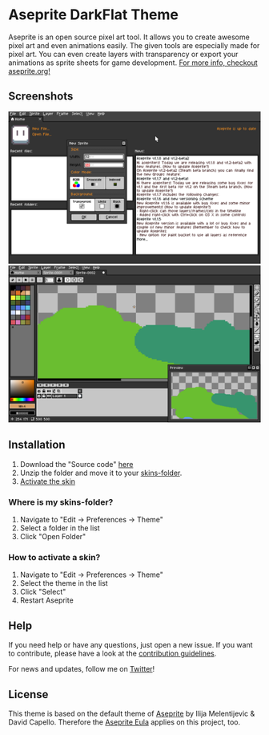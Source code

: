 # Aseprite DarkFlat Theme
Aseprite is an open source pixel art tool. It allows you to create awesome pixel art and even animations easily. The given tools are especially made for pixel art. You can even create layers with transparency or export your animations as sprite sheets for game development.
[For more info, checkout aseprite.org!](http://aseprite.org)

## Screenshots
![Aseprite DarkFlat Theme Screenshot 1](Screenshot01.png "Screenshot 1")
![Aseprite DarkFlat Theme Screenshot 2](Screenshot02.png "Screenshot 2")

## Installation
1. Download the "Source code" [here](https://github.com/michidk/Aseprite-DarkFlat-Theme/releases/latest)
2. Unzip the folder and move it to your [skins-folder](#where-is-my-skins-folder?).
3. [Activate the skin](#how-to-activate-a-skin?)

### Where is my skins-folder?
1. Navigate to "Edit -> Preferences -> Theme"
2. Select a folder in the list
3. Click "Open Folder"

### How to activate a skin?
1. Navigate to "Edit -> Preferences -> Theme"
2. Select the theme in the list
3. Click "Select"
4. Restart Aseprite

## Help
If you need help or have any questions, just open a new issue.
If you want to contribute, please have a look at the [contribution guidelines](CONTRIBUTING.md).

For news and updates, follow me on [Twitter](https://twitter.com/miichidk)!

## License
This theme is based on the default theme of [Aseprite](http://aseprite.org) by Ilija Melentijevic & David Capello.
Therefore the [Aseprite Eula](https://github.com/aseprite/aseprite/blob/master/EULA.txt) applies on this project, too.
